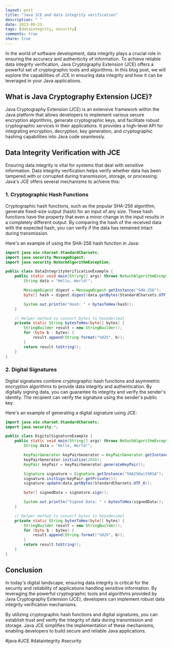 ```yaml
---
layout: post
title: "Java JCE and data integrity verification"
description: " "
date: 2023-09-21
tags: [dataintegrity, security]
comments: true
share: true
---
```


In the world of software development, data integrity plays a crucial role in ensuring the accuracy and authenticity of information. To achieve reliable data integrity verification, Java Cryptography Extension (JCE) offers a powerful set of cryptographic tools and algorithms. In this blog post, we will explore the capabilities of JCE in ensuring data integrity and how it can be leveraged in your Java applications.

## What is Java Cryptography Extension (JCE)?

Java Cryptography Extension (JCE) is an extensive framework within the Java platform that allows developers to implement various secure encryption algorithms, generate cryptographic keys, and facilitate robust cryptographic services in their applications. It provides a high-level API for integrating encryption, decryption, key generation, and cryptographic hashing capabilities into Java code seamlessly.

## Data Integrity Verification with JCE

Ensuring data integrity is vital for systems that deal with sensitive information. Data integrity verification helps verify whether data has been tampered with or corrupted during transmission, storage, or processing. Java's JCE offers several mechanisms to achieve this:

### 1. Cryptographic Hash Functions

Cryptographic hash functions, such as the popular SHA-256 algorithm, generate fixed-size output (hash) for an input of any size. These hash functions have the property that even a minor change in the input results in a completely different output. By comparing the hash of the received data with the expected hash, you can verify if the data has remained intact during transmission.

Here's an example of using the SHA-256 hash function in Java:

```java
import java.nio.charset.StandardCharsets;
import java.security.MessageDigest;
import java.security.NoSuchAlgorithmException;

public class DataIntegrityVerificationExample {
    public static void main(String[] args) throws NoSuchAlgorithmException {
        String data = "Hello, World!";

        MessageDigest digest = MessageDigest.getInstance("SHA-256");
        byte[] hash = digest.digest(data.getBytes(StandardCharsets.UTF_8));

        System.out.println("Hash: " + bytesToHex(hash));
    }

    // Helper method to convert bytes to hexadecimal
    private static String bytesToHex(byte[] bytes) {
        StringBuilder result = new StringBuilder();
        for (byte b : bytes) {
            result.append(String.format("%02X", b));
        }
        return result.toString();
    }
}
```

### 2. Digital Signatures

Digital signatures combine cryptographic hash functions and asymmetric encryption algorithms to provide data integrity and authentication. By digitally signing data, you can guarantee its integrity and verify the sender's identity. The recipient can verify the signature using the sender's public key.

Here's an example of generating a digital signature using JCE:

```java
import java.nio.charset.StandardCharsets;
import java.security.*;

public class DigitalSignatureExample {
    public static void main(String[] args) throws NoSuchAlgorithmException, InvalidKeyException, SignatureException {
        String data = "Hello, World!";

        KeyPairGenerator keyPairGenerator = KeyPairGenerator.getInstance("RSA");
        keyPairGenerator.initialize(2048);
        KeyPair keyPair = keyPairGenerator.generateKeyPair();

        Signature signature = Signature.getInstance("SHA256withRSA");
        signature.initSign(keyPair.getPrivate());
        signature.update(data.getBytes(StandardCharsets.UTF_8));

        byte[] signedData = signature.sign();

        System.out.println("Signed Data: " + bytesToHex(signedData));
    }

    // Helper method to convert bytes to hexadecimal
    private static String bytesToHex(byte[] bytes) {
        StringBuilder result = new StringBuilder();
        for (byte b : bytes) {
            result.append(String.format("%02X", b));
        }
        return result.toString();
    }
}
```

## Conclusion

In today's digital landscape, ensuring data integrity is critical for the security and reliability of applications handling sensitive information. By leveraging the powerful cryptographic tools and algorithms provided by Java Cryptography Extension (JCE), developers can implement robust data integrity verification mechanisms.

By utilizing cryptographic hash functions and digital signatures, you can establish trust and verify the integrity of data during transmission and storage. Java JCE simplifies the implementation of these mechanisms, enabling developers to build secure and reliable Java applications.

#java #JCE #dataintegrity #security